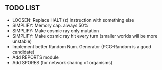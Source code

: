 ## TODO LIST
+ LOOSEN: Replace HALT (z) instruction with something else
+ SIMPLIFY: Memory cap. always 50%
+ SIMPLIFY: Make cosmic ray only mutation
+ SIMPLIFY: Make cosmic ray hit every turn (smaller worlds will be more unstable)
+ Implement better Random Num. Generator (PCG-Random is a good candidate)
+ Add REPORTS module
+ Add SPORES (for network sharing of organisms)